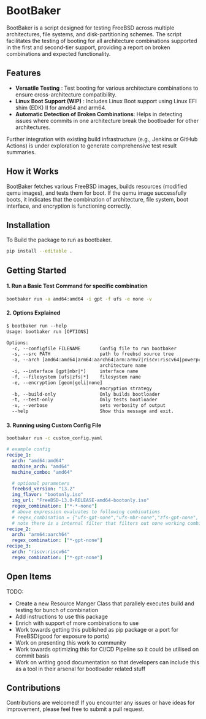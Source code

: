 # BootBaker

BootBaker is a script designed for testing FreeBSD across multiple architectures, file systems, and disk-partitioning schemes. The script facilitates the testing of booting for all architecture combinations supported in the first and second-tier support, providing a report on broken combinations and expected functionality.

## Features

* **Versatile Testing** : Test booting for various architecture combinations to ensure cross-architecture compatibility.
* **Linux Boot Support (WIP)** : Includes Linux Boot support using Linux EFI shim (EDK) II for amd64 and arm64.
* **Automatic Detection of Broken Combinations**: Helps in detecting issues where commits in one architecture break the bootloader for other architectures.

Further integration with existing build infrastructure (e.g., Jenkins or GitHub Actions) is under exploration to generate comprehensive test result summaries.

## How it Works

BootBaker fetches various FreeBSD images, builds resources (modified qemu images), and tests them for boot. If the qemu image successfully boots, it indicates that the combination of architecture, file system, boot interface, and encryption is functioning correctly.

## Installation

To Build the package to run as bootbaker.
```sh
pip install --editable . 
```

## Getting Started

#### 1. Run a Basic Test Command for specific combination
```bash
bootbaker run -a amd64:amd64 -i gpt -f ufs -e none -v
```

#### 2. Options Explained
```txt
$ bootbaker run --help
Usage: bootbaker run [OPTIONS]

Options:
  -c, --configfile FILENAME       Config file to run bootbaker
  -s, --src PATH                  path to freebsd source tree
  -a, --arch [amd64:amd64|arm64:aarch64|arm:armv7|riscv:riscv64|powerpc:powerpc64]
                                  architecture name
  -i, --interface [gpt|mbr|*]     interface name
  -f, --filesystem [ufs|zfs|*]    filesystem name
  -e, --encryption [geom|geli|none]
                                  encryption strategy
  -b, --build-only                Only builds bootloader
  -t, --test-only                 Only tests bootloader
  -v, --verbose                   sets verbosity of output
  --help                          Show this message and exit.
```

#### 3. Running using Custom Config File
```bash
bootbaker run -c custom_config.yaml
```

```yaml
# example config
recipe_1:
  arch: "amd64:amd64"
  machine_arch: "amd64"
  machine_combo: "amd64"

  # optional parameters
  freebsd_version: "13.2"
  img_flavor: "bootonly.iso"
  img_url: "FreeBSD-13.0-RELEASE-amd64-bootonly.iso"
  regex_combination: ["*-*-none"]
  # above expression evaluates to following combinations
  # regex_combination = {"ufs-gpt-none","ufs-mbr-none","zfs-gpt-none", "zfs-mbr-none"}
  # note there is a internal filter that filters out none working combinations
recipe_2:
  arch: "arm64:aarch64"
  regex_combination: ["*-gpt-none"]
recipe_3:
  arch: "riscv:riscv64"
  regex_combination: ["*-gpt-none"]
```

## Open Items
TODO:
* Create a new Resource Manger Class that parallely executes build and testing for bunch of combination
* Add instructions to use this package
* Enrich with support of more combinations to use
* Work towards getting this published as pip package or a port for FreeBSD(good for exposure to ports)
* Work on presenting this work to community
* Work towards optimizing this for CI/CD Pipeline so it could be utilised on commit basis
* Work on writing good documentation so that developers can include this as a tool in their arsenal for 
  bootloader related stuff


## Contributions

Contributions are welcomed! If you encounter any issues or have ideas for improvement, please feel free to submit a pull request.